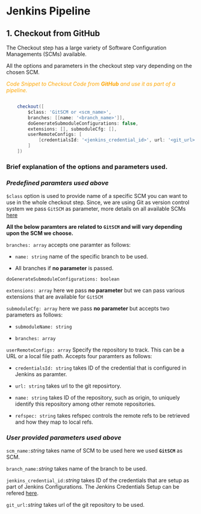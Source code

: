 # Jenkins Pipeline

## 1. Checkout from GitHub 

The Checkout step has a large variety of Software Configuration Managements (SCMs) available.

All the options and parameters in the checkout step vary depending on the chosen SCM.

<span style="color:orange">*Code Snippet to Checkout Code from **GitHub** and use it as part of a pipeline.*</span>


```groovy

    checkout([
        $class: 'GitSCM or <scm_name>', 
        branches: [[name: '<branch_name>']], 
        doGenerateSubmoduleConfigurations: false, 
        extensions: [], submoduleCfg: [], 
        userRemoteConfigs: [
            [credentialsId: '<jenkins_credential_id>', url: '<git_url>']
        ]
    ])

```

### Brief explanation of the options and parameters used.

### *Predefined paramters used above*

`$class` option is used to provide name of a specific SCM you can want to use in the whole checkout step. Since, we are using Git as version control system we pass `GitSCM` as parameter, more details on all available SCMs [here](https://jenkins.io/doc/pipeline/steps/workflow-scm-step/)

**All the below paramters are related to `GitSCM` and will vary depending upon the SCM we choose.**

`branches: array` accepts one paramter as follows:

- `name: string` name of the specific branch to be used.

- All branches if **no parameter** is passed.


`doGenerateSubmoduleConfigurations: boolean`

`extensions: array` here we pass **no parameter** but we can pass various extensions that are available for `GitSCM` 

`submoduleCfg: array` here we pass **no parameter** but accepts two parameters as follows:

- `submoduleName: string`

- `branches: array`

`userRemoteConfigs: array` Specify the repository to track. This can be a URL or a local file path. Accepts four paramters as follows:



- `credentialsId: string` takes ID of the credential that is configured in Jenkins as paramter. 

- `url: string` takes url to the git reposirtory.

- `name: string` takes ID of the repository, such as origin, to uniquely identify this repository among other remote repositories.

- `refspec: string` takes refspec controls the remote refs to be retrieved and how they map to local refs.

### *User provided parameters used above*

`scm_name:`*string* takes name of SCM to be used here we used **`GitSCM`** as SCM.

`branch_name:`*string* takes name of the branch to be used.

`jenkins_credential_id:`*string* takes ID of the credentials that are setup as part of Jenkins Configurations. The Jenkins Credentials Setup can be refered [here](./markdowns/JenkinsCredentials.md). 

`git_url:`*string* takes url of the git repository to be used. 


